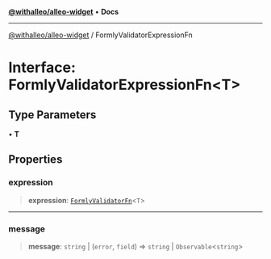 [**@withalleo/alleo-widget**](../README.md) • **Docs**

***

[@withalleo/alleo-widget](../globals.md) / FormlyValidatorExpressionFn

# Interface: FormlyValidatorExpressionFn\<T\>

## Type Parameters

• **T**

## Properties

### expression

> **expression**: [`FormlyValidatorFn`](../type-aliases/FormlyValidatorFn.md)\<`T`\>

***

### message

> **message**: `string` \| (`error`, `field`) => `string` \| `Observable`\<`string`\>
